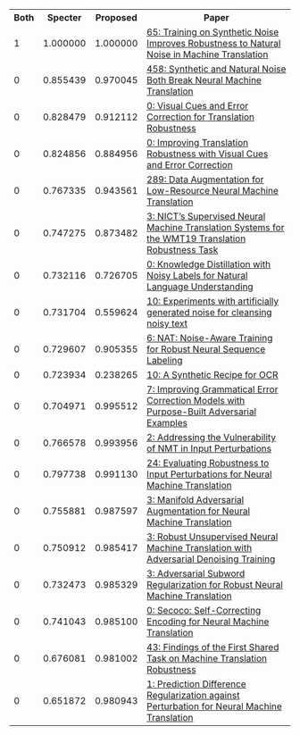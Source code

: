 <html><table><tr>
<th>Both</th>
<th>Specter</th>
<th>Proposed</th>
<th>Paper</th>
</tr>
<tr>
<td>1</td>
<td>1.000000</td>
<td>1.000000</td>
<td><a href="https://www.semanticscholar.org/paper/0b9ac1035918823ffca1c6f55ec316b42d4e033f">65: Training on Synthetic Noise Improves Robustness to Natural Noise in Machine Translation</a></td>
</tr>
<tr>
<td>0</td>
<td>0.855439</td>
<td>0.970045</td>
<td><a href="https://www.semanticscholar.org/paper/765bdcf27ebc1eb03a14f1e47aefa4dda1e03073">458: Synthetic and Natural Noise Both Break Neural Machine Translation</a></td>
</tr>
<tr>
<td>0</td>
<td>0.828479</td>
<td>0.912112</td>
<td><a href="https://www.semanticscholar.org/paper/38375a9961778355f073bf974e643e4e00d6c10e">0: Visual Cues and Error Correction for Translation Robustness</a></td>
</tr>
<tr>
<td>0</td>
<td>0.824856</td>
<td>0.884956</td>
<td><a href="https://www.semanticscholar.org/paper/fbf2e7f0227bbac7362eadce75d05533e63651b3">0: Improving Translation Robustness with Visual Cues and Error Correction</a></td>
</tr>
<tr>
<td>0</td>
<td>0.767335</td>
<td>0.943561</td>
<td><a href="https://www.semanticscholar.org/paper/f2e15f3f2c3d4f7e8cf8445435e40d65d828ffd5">289: Data Augmentation for Low-Resource Neural Machine Translation</a></td>
</tr>
<tr>
<td>0</td>
<td>0.747275</td>
<td>0.873482</td>
<td><a href="https://www.semanticscholar.org/paper/7145f9c251f74c478001302dc1890204d68d9778">3: NICT’s Supervised Neural Machine Translation Systems for the WMT19 Translation Robustness Task</a></td>
</tr>
<tr>
<td>0</td>
<td>0.732116</td>
<td>0.726705</td>
<td><a href="https://www.semanticscholar.org/paper/30764a370069876e0b5897761aabf93f1f5e54a9">0: Knowledge Distillation with Noisy Labels for Natural Language Understanding</a></td>
</tr>
<tr>
<td>0</td>
<td>0.731704</td>
<td>0.559624</td>
<td><a href="https://www.semanticscholar.org/paper/34dfe5322dae98e404d6e0860e47220a60946726">10: Experiments with artificially generated noise for cleansing noisy text</a></td>
</tr>
<tr>
<td>0</td>
<td>0.729607</td>
<td>0.905355</td>
<td><a href="https://www.semanticscholar.org/paper/99314a532a3358cb86064fc8917ed2c283227539">6: NAT: Noise-Aware Training for Robust Neural Sequence Labeling</a></td>
</tr>
<tr>
<td>0</td>
<td>0.723934</td>
<td>0.238265</td>
<td><a href="https://www.semanticscholar.org/paper/28f345dae9586c3d96f5c5e0f2bb50e54248ec99">10: A Synthetic Recipe for OCR</a></td>
</tr>
<tr>
<td>0</td>
<td>0.704971</td>
<td>0.995512</td>
<td><a href="https://www.semanticscholar.org/paper/492567fd5599d36be6d2eb496860c7de8ce9a014">7: Improving Grammatical Error Correction Models with Purpose-Built Adversarial Examples</a></td>
</tr>
<tr>
<td>0</td>
<td>0.766578</td>
<td>0.993956</td>
<td><a href="https://www.semanticscholar.org/paper/f12494f036f8d9204e23f46fe3053f67a940be7e">2: Addressing the Vulnerability of NMT in Input Perturbations</a></td>
</tr>
<tr>
<td>0</td>
<td>0.797738</td>
<td>0.991130</td>
<td><a href="https://www.semanticscholar.org/paper/8724dbc032a936efd7d2761be56be66069fd1cb6">24: Evaluating Robustness to Input Perturbations for Neural Machine Translation</a></td>
</tr>
<tr>
<td>0</td>
<td>0.755881</td>
<td>0.987597</td>
<td><a href="https://www.semanticscholar.org/paper/e327186b75e8359ea10c7258c2fdcf93c437e2a5">3: Manifold Adversarial Augmentation for Neural Machine Translation</a></td>
</tr>
<tr>
<td>0</td>
<td>0.750912</td>
<td>0.985417</td>
<td><a href="https://www.semanticscholar.org/paper/2d1d9d6c5ed68e92f4b08789e0ba136dd4368e36">3: Robust Unsupervised Neural Machine Translation with Adversarial Denoising Training</a></td>
</tr>
<tr>
<td>0</td>
<td>0.732473</td>
<td>0.985329</td>
<td><a href="https://www.semanticscholar.org/paper/8ab8288e3596fecfc2c5482cc8d48c54e97ab42e">3: Adversarial Subword Regularization for Robust Neural Machine Translation</a></td>
</tr>
<tr>
<td>0</td>
<td>0.741043</td>
<td>0.985100</td>
<td><a href="https://www.semanticscholar.org/paper/0e90847c381b4321123fa65bbfeb363406be04f3">0: Secoco: Self-Correcting Encoding for Neural Machine Translation</a></td>
</tr>
<tr>
<td>0</td>
<td>0.676081</td>
<td>0.981002</td>
<td><a href="https://www.semanticscholar.org/paper/a5690b0a514a7cbc913871e41e54c9ad4f6362db">43: Findings of the First Shared Task on Machine Translation Robustness</a></td>
</tr>
<tr>
<td>0</td>
<td>0.651872</td>
<td>0.980943</td>
<td><a href="https://www.semanticscholar.org/paper/710033d861e50f80b28c1fa68316c9ea8ab3c42c">1: Prediction Difference Regularization against Perturbation for Neural Machine Translation</a></td>
</tr>
</table></html>
